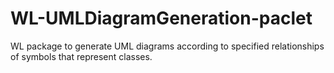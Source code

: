 # WL-UMLDiagramGeneration-paclet
WL package to generate UML diagrams according to specified relationships of symbols that represent classes.
